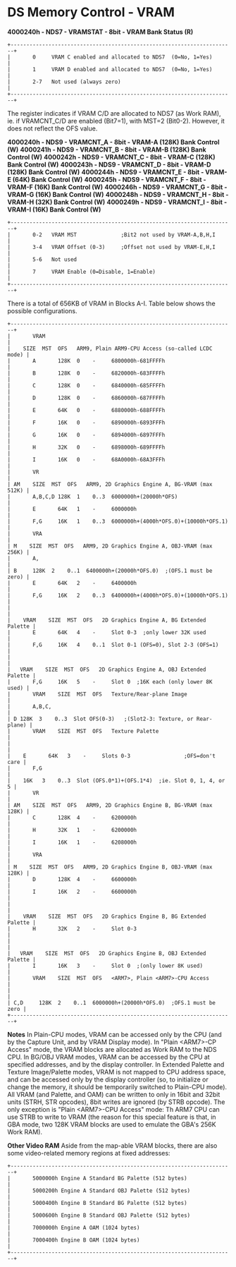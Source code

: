 # DS Memory Control - VRAM


**4000240h - NDS7 - VRAMSTAT - 8bit - VRAM Bank Status (R)**

```
+-----------------------------------------------------------------------+
|       0     VRAM C enabled and allocated to NDS7  (0=No, 1=Yes)       |
|       1     VRAM D enabled and allocated to NDS7  (0=No, 1=Yes)       |
|       2-7   Not used (always zero)                                    |
+-----------------------------------------------------------------------+
```

The register indicates if VRAM C/D are allocated to NDS7 (as Work RAM),
ie. if VRAMCNT_C/D are enabled (Bit7=1), with MST=2 (Bit0-2). However,
it does not reflect the OFS value.

**4000240h - NDS9 - VRAMCNT_A - 8bit - VRAM-A (128K) Bank Control (W)**
**4000241h - NDS9 - VRAMCNT_B - 8bit - VRAM-B (128K) Bank Control (W)**
**4000242h - NDS9 - VRAMCNT_C - 8bit - VRAM-C (128K) Bank Control (W)**
**4000243h - NDS9 - VRAMCNT_D - 8bit - VRAM-D (128K) Bank Control (W)**
**4000244h - NDS9 - VRAMCNT_E - 8bit - VRAM-E (64K) Bank Control (W)**
**4000245h - NDS9 - VRAMCNT_F - 8bit - VRAM-F (16K) Bank Control (W)**
**4000246h - NDS9 - VRAMCNT_G - 8bit - VRAM-G (16K) Bank Control (W)**
**4000248h - NDS9 - VRAMCNT_H - 8bit - VRAM-H (32K) Bank Control (W)**
**4000249h - NDS9 - VRAMCNT_I - 8bit - VRAM-I (16K) Bank Control (W)**

```
+-----------------------------------------------------------------------+
|       0-2   VRAM MST              ;Bit2 not used by VRAM-A,B,H,I      |
|       3-4   VRAM Offset (0-3)     ;Offset not used by VRAM-E,H,I      |
|       5-6   Not used                                                  |
|       7     VRAM Enable (0=Disable, 1=Enable)                         |
+-----------------------------------------------------------------------+
```

There is a total of 656KB of VRAM in Blocks A-I.
Table below shows the possible configurations.

```
+-----------------------------------------------------------------------+
|       VRAM                                                            |
|    SIZE  MST  OFS   ARM9, Plain ARM9-CPU Access (so-called LCDC mode) |
|       A       128K  0    -     6800000h-681FFFFh                      |
|       B       128K  0    -     6820000h-683FFFFh                      |
|       C       128K  0    -     6840000h-685FFFFh                      |
|       D       128K  0    -     6860000h-687FFFFh                      |
|       E       64K   0    -     6880000h-688FFFFh                      |
|       F       16K   0    -     6890000h-6893FFFh                      |
|       G       16K   0    -     6894000h-6897FFFh                      |
|       H       32K   0    -     6898000h-689FFFFh                      |
|       I       16K   0    -     68A0000h-68A3FFFh                      |
|       VR                                                              |
| AM    SIZE  MST  OFS   ARM9, 2D Graphics Engine A, BG-VRAM (max 512K) |
|       A,B,C,D 128K  1    0..3  6000000h+(20000h*OFS)                  |
|       E       64K   1    -     6000000h                               |
|       F,G     16K   1    0..3  6000000h+(4000h*OFS.0)+(10000h*OFS.1)  |
|       VRA                                                             |
| M    SIZE  MST  OFS   ARM9, 2D Graphics Engine A, OBJ-VRAM (max 256K) |
|       A,                                                              |
| B     128K  2    0..1  6400000h+(20000h*OFS.0)  ;(OFS.1 must be zero) |
|       E       64K   2    -     6400000h                               |
|       F,G     16K   2    0..3  6400000h+(4000h*OFS.0)+(10000h*OFS.1)  |
|                                                                       |
|    VRAM    SIZE  MST  OFS   2D Graphics Engine A, BG Extended Palette |
|       E       64K   4    -     Slot 0-3  ;only lower 32K used         |
|       F,G     16K   4    0..1  Slot 0-1 (OFS=0), Slot 2-3 (OFS=1)     |
|                                                                       |
|   VRAM    SIZE  MST  OFS   2D Graphics Engine A, OBJ Extended Palette |
|       F,G     16K   5    -     Slot 0  ;16K each (only lower 8K used) |
|       VRAM    SIZE  MST  OFS   Texture/Rear-plane Image               |
|       A,B,C,                                                          |
| D 128K  3    0..3  Slot OFS(0-3)   ;(Slot2-3: Texture, or Rear-plane) |
|       VRAM    SIZE  MST  OFS   Texture Palette                        |
|                                                                       |
|    E       64K   3    -     Slots 0-3                 ;OFS=don't care |
|       F,G                                                             |
|    16K   3    0..3  Slot (OFS.0*1)+(OFS.1*4)  ;ie. Slot 0, 1, 4, or 5 |
|       VR                                                              |
| AM    SIZE  MST  OFS   ARM9, 2D Graphics Engine B, BG-VRAM (max 128K) |
|       C       128K  4    -     6200000h                               |
|       H       32K   1    -     6200000h                               |
|       I       16K   1    -     6208000h                               |
|       VRA                                                             |
| M    SIZE  MST  OFS   ARM9, 2D Graphics Engine B, OBJ-VRAM (max 128K) |
|       D       128K  4    -     6600000h                               |
|       I       16K   2    -     6600000h                               |
|                                                                       |
|    VRAM    SIZE  MST  OFS   2D Graphics Engine B, BG Extended Palette |
|       H       32K   2    -     Slot 0-3                               |
|                                                                       |
|   VRAM    SIZE  MST  OFS   2D Graphics Engine B, OBJ Extended Palette |
|       I       16K   3    -     Slot 0  ;(only lower 8K used)          |
|       VRAM    SIZE  MST  OFS   <ARM7>, Plain <ARM7>-CPU Access        |
|                                                                       |
| C,D     128K  2    0..1  6000000h+(20000h*OFS.0)  ;OFS.1 must be zero |
+-----------------------------------------------------------------------+
```


**Notes**
In Plain-CPU modes, VRAM can be accessed only by the CPU (and by the
Capture Unit, and by VRAM Display mode). In \"Plain \<ARM7\>-CP
Access\" mode, the VRAM blocks are allocated as Work RAM to the NDS
CPU.
In BG/OBJ VRAM modes, VRAM can be accessed by the CPU at specified
addresses, and by the display controller.
In Extended Palette and Texture Image/Palette modes, VRAM is not mapped
to CPU address space, and can be accessed only by the display controller
(so, to initialize or change the memory, it should be temporarily
switched to Plain-CPU mode).
All VRAM (and Palette, and OAM) can be written to only in 16bit and
32bit units (STRH, STR opcodes), 8bit writes are ignored (by STRB
opcode). The only exception is \"Plain \<ARM7\>-CPU Access\" mode: Th
ARM7 CPU can use STRB to write to VRAM (the reason for this special
feature is that, in GBA mode, two 128K VRAM blocks are used to emulate
the GBA\'s 256K Work RAM).

**Other Video RAM**
Aside from the map-able VRAM blocks, there are also some video-related
memory regions at fixed addresses:

```
+-----------------------------------------------------------------------+
|       5000000h Engine A Standard BG Palette (512 bytes)               |
|       5000200h Engine A Standard OBJ Palette (512 bytes)              |
|       5000400h Engine B Standard BG Palette (512 bytes)               |
|       5000600h Engine B Standard OBJ Palette (512 bytes)              |
|       7000000h Engine A OAM (1024 bytes)                              |
|       7000400h Engine B OAM (1024 bytes)                              |
+-----------------------------------------------------------------------+
```




